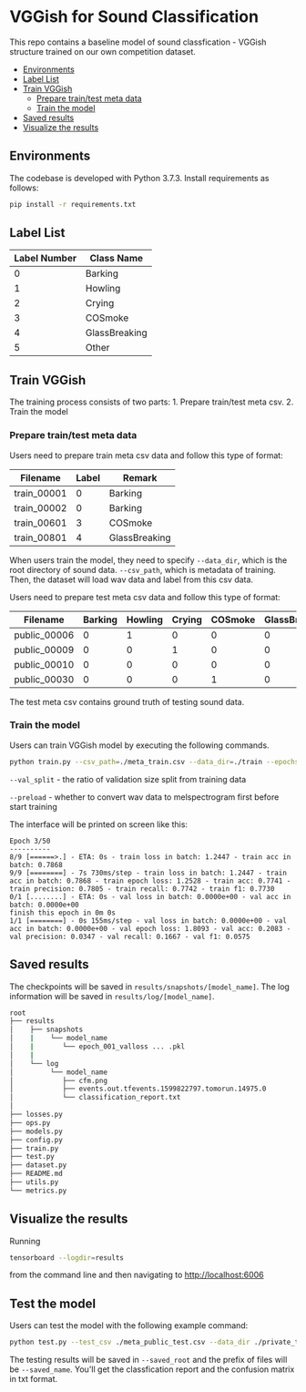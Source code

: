 # VGGish for Sound Classification

This repo contains a baseline model of sound classfication - VGGish structure trained on our own competition dataset.

* [Environments](#environments)
* [Label List](#label-list) 
* [Train VGGish](#train-vggish)
  * [Prepare train/test meta data](#prepare-train/test-meta-data)
  * [Train the model](#train-the-model)
* [Saved results](#saved-results)
* [Visualize the results](#visualize-the-results)


## Environments

The codebase is developed with Python 3.7.3. Install requirements as follows:

```bash
pip install -r requirements.txt
```
## Label List

| Label Number | Class Name |
|----------|-------|
| 0 | Barking  |
| 1 | Howling  |
| 2 | Crying  |
| 3 | COSmoke  |
| 4 | GlassBreaking  |
| 5 | Other  |

## Train VGGish

The training process consists of two parts: 1. Prepare train/test meta csv. 2. Train the model

### Prepare train/test meta data

Users need to prepare train meta csv data and follow this type of format:

| Filename | Label | Remark |
|----------|-------|--------|
| train_00001 | 0  | Barking |
| train_00002 | 0  | Barking |
| train_00601 | 3  | COSmoke |
| train_00801 | 4  | GlassBreaking |

When users train the model, they need to specify ```--data_dir```, which is the root directory of sound data. ```--csv_path```, which is metadata of training. Then, the dataset will load wav data and label from this csv data.

Users need to prepare test meta csv data and follow this type of format:

| Filename | Barking | Howling | Crying | COSmoke | GlassBreaking | Other |
|----------|-------|--------|-------|--------|-------|--------|
| public_00006 |0|1|0|0|0|0|
| public_00009 |0|0|1|0|0|0|
| public_00010 |0|0|0|0|0|1|
| public_00030 |0|0|0|1|0|0|

The test meta csv contains ground truth of testing sound data. 

### Train the model

Users can train VGGish model by executing the following commands.

```bash
python train.py --csv_path=./meta_train.csv --data_dir=./train --epochs=50 --val_split 0.1 --preload
```
```--val_split``` - the ratio of validation size split from training data

```--preload``` - whether to convert wav data to melspectrogram first before start training

The interface will be printed on screen like this:

```
Epoch 3/50
----------
8/9 [======>.] - ETA: 0s - train loss in batch: 1.2447 - train acc in batch: 0.7868
9/9 [========] - 7s 730ms/step - train loss in batch: 1.2447 - train acc in batch: 0.7868 - train epoch loss: 1.2528 - train acc: 0.7741 - train precision: 0.7805 - train recall: 0.7742 - train f1: 0.7730
0/1 [........] - ETA: 0s - val loss in batch: 0.0000e+00 - val acc in batch: 0.0000e+00
finish this epoch in 0m 0s
1/1 [========] - 0s 155ms/step - val loss in batch: 0.0000e+00 - val acc in batch: 0.0000e+00 - val epoch loss: 1.8093 - val acc: 0.2083 - val precision: 0.0347 - val recall: 0.1667 - val f1: 0.0575
```

## Saved results

The checkpoints will be saved in ```results/snapshots/[model_name]```.
The log information will be saved in ```results/log/[model_name]```.


```bash
root
├── results
│    ├── snapshots
│    |    └── model_name
│    |       └── epoch_001_valloss ... .pkl
│    |
│    └── log
│         └── model_name
│            ├── cfm.png
│            ├── events.out.tfevents.1599822797.tomorun.14975.0
│            └── classification_report.txt
│
├── losses.py
├── ops.py
├── models.py
├── config.py
├── train.py
├── test.py
├── dataset.py
├── README.md
├── utils.py
└── metrics.py
```

## Visualize the results

Running

```bash
tensorboard --logdir=results
```

from the command line and then navigating to [http://localhost:6006](http://localhost:6006)

## Test the model

Users can test the model with the following example command:

```bash
python test.py --test_csv ./meta_public_test.csv --data_dir ./private_test --model_name VGGish --model_path [path_of_models] --saved_root results/test --saved_name test_result
```

The testing results will be saved in ```--saved_root``` and the prefix of files will be ```--saved_name```. You'll get the classfication report and the confusion matrix in txt format.